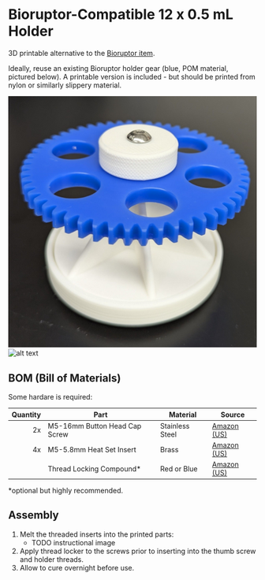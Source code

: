 # Bioruptor-Compatible 12 x 0.5 mL Holder

3D printable alternative to the [Bioruptor item](https://www.diagenode.com/en/p/0-5-0-65-ml-tube-holder-for-bioruptor-standard-plus-pico-1-pack#). 

Ideally, reuse an existing Bioruptor holder gear (blue, POM material, pictured below). A printable version is included - but should be printed from nylon or similarly slippery material.

![alt text](image.png) ![alt text](image-1.png)

## BOM (Bill of Materials)

Some hardare is required:

| Quantity | Part | Material | Source |
| -:| - | - | - |
| 2x | M5-16mm Button Head Cap Screw | Stainless Steel | [Amazon (US)](https://www.amazon.com/dp/B07NVC2ZTP)
| 4x | M5-5.8mm Heat Set Insert | Brass | [Amazon (US)](https://www.amazon.com/dp/B09MTRT9T7)
| | Thread Locking Compound* | Red or Blue | [Amazon (US)](https://www.amazon.com/dp/B000I1RSNS)

*optional but highly recommended.

## Assembly

1. Melt the threaded inserts into the printed parts:
    - TODO instructional image
2. Apply thread locker to the screws prior to inserting into the thumb screw and holder threads.
3. Allow to cure overnight before use.